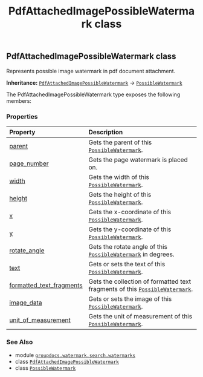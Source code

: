 ﻿---
title: PdfAttachedImagePossibleWatermark class
second_title: GroupDocs.Watermark for Python via .NET API References
description: 
type: docs
url: /python-net/groupdocs.watermark.search.watermarks/pdfattachedimagepossiblewatermark/
is_root: false
weight: 130
---

## PdfAttachedImagePossibleWatermark class

Represents possible image watermark in pdf document attachment.



**Inheritance:** [`PdfAttachedImagePossibleWatermark`](/watermark/python-net/groupdocs.watermark.search.watermarks/pdfattachedimagepossiblewatermark) → 
[`PossibleWatermark`](/watermark/python-net/groupdocs.watermark.search/possiblewatermark)



The PdfAttachedImagePossibleWatermark type exposes the following members:

### Properties
| Property | Description |
| :- | :- |
| [parent](/watermark/python-net/groupdocs.watermark.search.watermarks/pdfattachedimagepossiblewatermark/parent) | Gets the parent of this [`PossibleWatermark`](/watermark/python-net/groupdocs.watermark.search/possiblewatermark). |
| [page_number](/watermark/python-net/groupdocs.watermark.search.watermarks/pdfattachedimagepossiblewatermark/page_number) | Gets the page watermark is placed on. |
| [width](/watermark/python-net/groupdocs.watermark.search.watermarks/pdfattachedimagepossiblewatermark/width) | Gets the width of this [`PossibleWatermark`](/watermark/python-net/groupdocs.watermark.search/possiblewatermark). |
| [height](/watermark/python-net/groupdocs.watermark.search.watermarks/pdfattachedimagepossiblewatermark/height) | Gets the height of this [`PossibleWatermark`](/watermark/python-net/groupdocs.watermark.search/possiblewatermark). |
| [x](/watermark/python-net/groupdocs.watermark.search.watermarks/pdfattachedimagepossiblewatermark/x) | Gets the x-coordinate of this [`PossibleWatermark`](/watermark/python-net/groupdocs.watermark.search/possiblewatermark). |
| [y](/watermark/python-net/groupdocs.watermark.search.watermarks/pdfattachedimagepossiblewatermark/y) | Gets the y-coordinate of this [`PossibleWatermark`](/watermark/python-net/groupdocs.watermark.search/possiblewatermark). |
| [rotate_angle](/watermark/python-net/groupdocs.watermark.search.watermarks/pdfattachedimagepossiblewatermark/rotate_angle) | Gets the rotate angle of this [`PossibleWatermark`](/watermark/python-net/groupdocs.watermark.search/possiblewatermark) in degrees. |
| [text](/watermark/python-net/groupdocs.watermark.search.watermarks/pdfattachedimagepossiblewatermark/text) | Gets or sets the text of this [`PossibleWatermark`](/watermark/python-net/groupdocs.watermark.search/possiblewatermark). |
| [formatted_text_fragments](/watermark/python-net/groupdocs.watermark.search.watermarks/pdfattachedimagepossiblewatermark/formatted_text_fragments) | Gets the collection of formatted text fragments of this [`PossibleWatermark`](/watermark/python-net/groupdocs.watermark.search/possiblewatermark). |
| [image_data](/watermark/python-net/groupdocs.watermark.search.watermarks/pdfattachedimagepossiblewatermark/image_data) | Gets or sets the image of this [`PossibleWatermark`](/watermark/python-net/groupdocs.watermark.search/possiblewatermark). |
| [unit_of_measurement](/watermark/python-net/groupdocs.watermark.search.watermarks/pdfattachedimagepossiblewatermark/unit_of_measurement) | Gets the unit of measurement of this [`PossibleWatermark`](/watermark/python-net/groupdocs.watermark.search/possiblewatermark). |



### See Also
* module [`groupdocs.watermark.search.watermarks`](..)
* class [`PdfAttachedImagePossibleWatermark`](/watermark/python-net/groupdocs.watermark.search.watermarks/pdfattachedimagepossiblewatermark)
* class [`PossibleWatermark`](/watermark/python-net/groupdocs.watermark.search/possiblewatermark)

